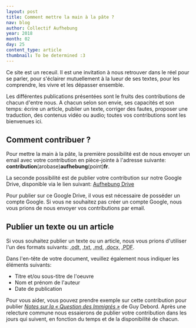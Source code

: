 ```yaml
---
layout: post
title: Comment mettre la main à la pâte ?
nav: blog
author: Collectif Aufhebung
year: 2018
month: 02
day: 25
content_type: article
thumbnail: To be determined :3
---
```


Ce site est un receuil. Il est une invitation à nous retrouver dans le réel pour se parler, pour s'éclairer mutuellement à la lueur de ses textes, pour les comprendre, les vivre et les dépasser ensemble.

Les différentes publications présentées sont le fruits des contributions de chacun d'entre nous. A chacun selon son envie, ses capacités et son temps: écrire un article, publier un texte, corriger des fautes, proposer une traduction, des contenus vidéo ou audio; toutes vos contributions sont les bienvenues ici.

Comment contribuer ?
--------------------

Pour mettre la main à la pâte, la première possibilité est de nous envoyer un email avec votre contribution en pièce-jointe à l'adresse suivante: **contribution**(arobase)**aufhebung**(point)**fr**.

La seconde possibilité est de publier votre contribution sur notre Google Drive, disponible via le lien suivant: [Aufhebung Drive](https://drive.google.com/drive/folders/1HbDIErZtuaO150-NlPmpOzklBQm6PbOF?usp=sharing)

Pour publier sur ce Google Drive, il vous est nécessaire de posséder un compte Google. Si vous ne souhaitez pas créer un compte Google, nous vous prions de nous envoyer vos contributions par email.

Publier un texte ou un article
------------------------------

Si vous souhaitez publier un texte ou un article, nous vous prions d'utiliser l'un des formats suivants: <acronym title="LibreOffice/OpenOffice">.odt</acronym>, <acronym title="Texte">.txt</acronym>, <acronym title="Markdown">.md</acronym>, <acronym title="Microsoft Word">.docx</acronym>, <acronym title="PDF">.PDF</acronym>.

Dans l'en-tête de votre document, veuillez également nous indiquer les éléments suivants:

- Titre et/ou sous-titre de l'oeuvre
- Nom et prénom de l'auteur
- Date de publication

Pour vous aider, vous pouvez prendre exemple sur cette contribution pour publier [*Notes sur la « Question des Immigrés »*](https://docs.google.com/document/d/1A_Sya_56zbVSY2mVVPqcX4pYJZnei_mWH7HkkpEWKJE/edit) de Guy Debord. 
Après une relecture commune nous essaierons de publier votre contribution dans les jours qui suivent, en fonction du temps  et de la disponibilité de chacun.
